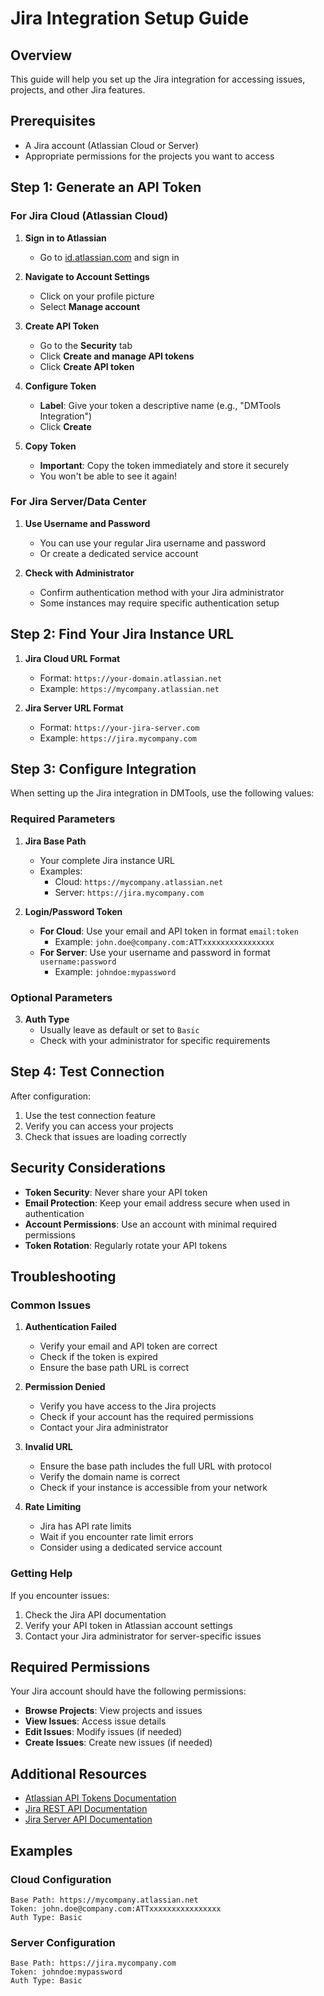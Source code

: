# Jira Integration Setup Guide

## Overview
This guide will help you set up the Jira integration for accessing issues, projects, and other Jira features.

## Prerequisites
- A Jira account (Atlassian Cloud or Server)
- Appropriate permissions for the projects you want to access

## Step 1: Generate an API Token

### For Jira Cloud (Atlassian Cloud)

1. **Sign in to Atlassian**
   - Go to [id.atlassian.com](https://id.atlassian.com) and sign in

2. **Navigate to Account Settings**
   - Click on your profile picture
   - Select **Manage account**

3. **Create API Token**
   - Go to the **Security** tab
   - Click **Create and manage API tokens**
   - Click **Create API token**

4. **Configure Token**
   - **Label**: Give your token a descriptive name (e.g., "DMTools Integration")
   - Click **Create**

5. **Copy Token**
   - **Important**: Copy the token immediately and store it securely
   - You won't be able to see it again!

### For Jira Server/Data Center

1. **Use Username and Password**
   - You can use your regular Jira username and password
   - Or create a dedicated service account

2. **Check with Administrator**
   - Confirm authentication method with your Jira administrator
   - Some instances may require specific authentication setup

## Step 2: Find Your Jira Instance URL

1. **Jira Cloud URL Format**
   - Format: `https://your-domain.atlassian.net`
   - Example: `https://mycompany.atlassian.net`

2. **Jira Server URL Format**
   - Format: `https://your-jira-server.com`
   - Example: `https://jira.mycompany.com`

## Step 3: Configure Integration

When setting up the Jira integration in DMTools, use the following values:

### Required Parameters

1. **Jira Base Path**
   - Your complete Jira instance URL
   - Examples:
     - Cloud: `https://mycompany.atlassian.net`
     - Server: `https://jira.mycompany.com`

2. **Login/Password Token**
   - **For Cloud**: Use your email and API token in format `email:token`
     - Example: `john.doe@company.com:ATTxxxxxxxxxxxxxxxx`
   - **For Server**: Use your username and password in format `username:password`
     - Example: `johndoe:mypassword`

### Optional Parameters

3. **Auth Type**
   - Usually leave as default or set to `Basic`
   - Check with your administrator for specific requirements

## Step 4: Test Connection

After configuration:
1. Use the test connection feature
2. Verify you can access your projects
3. Check that issues are loading correctly

## Security Considerations

- **Token Security**: Never share your API token
- **Email Protection**: Keep your email address secure when used in authentication
- **Account Permissions**: Use an account with minimal required permissions
- **Token Rotation**: Regularly rotate your API tokens

## Troubleshooting

### Common Issues

1. **Authentication Failed**
   - Verify your email and API token are correct
   - Check if the token is expired
   - Ensure the base path URL is correct

2. **Permission Denied**
   - Verify you have access to the Jira projects
   - Check if your account has the required permissions
   - Contact your Jira administrator

3. **Invalid URL**
   - Ensure the base path includes the full URL with protocol
   - Verify the domain name is correct
   - Check if your instance is accessible from your network

4. **Rate Limiting**
   - Jira has API rate limits
   - Wait if you encounter rate limit errors
   - Consider using a dedicated service account

### Getting Help

If you encounter issues:
1. Check the Jira API documentation
2. Verify your API token in Atlassian account settings
3. Contact your Jira administrator for server-specific issues

## Required Permissions

Your Jira account should have the following permissions:
- **Browse Projects**: View projects and issues
- **View Issues**: Access issue details
- **Edit Issues**: Modify issues (if needed)
- **Create Issues**: Create new issues (if needed)

## Additional Resources

- [Atlassian API Tokens Documentation](https://support.atlassian.com/atlassian-account/docs/manage-api-tokens-for-your-atlassian-account/)
- [Jira REST API Documentation](https://developer.atlassian.com/cloud/jira/platform/rest/v3/)
- [Jira Server API Documentation](https://docs.atlassian.com/software/jira/docs/api/REST/)

## Examples

### Cloud Configuration
```
Base Path: https://mycompany.atlassian.net
Token: john.doe@company.com:ATTxxxxxxxxxxxxxxxx
Auth Type: Basic
```

### Server Configuration
```
Base Path: https://jira.mycompany.com
Token: johndoe:mypassword
Auth Type: Basic
``` 
